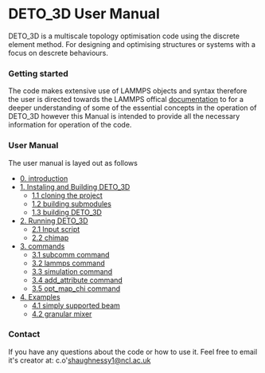 # DETO_3D User Manual

DETO_3D is a multiscale topology optimisation code using the discrete element method. For designing and optimising structures or systems with a focus on descrete behaviours.

### Getting started

The code makes extensive use of LAMMPS objects and syntax therefore the user is directed towards the LAMMPS offical [documentation](https://docs.lammps.org/Manual.html#) to for a deeper understanding of some of the essential concepts in the operation of DETO_3D however this Manual is intended to provide all the necessary information for operation of the code.

### User Manual

The user manual is layed out as follows

- [0. introduction](0_introduction.md)
- [1. Instaling and Building DETO_3D](1_instaling/1_index.md)
  - [1.1 cloning the project](1_instaling/1.1_cloning.md)
  - [1.2 building submodules](1_instaling/1.2_submodules.md)
  - [1.3 building DETO_3D](1_instaling/1.3_building.md)
- [2. Running DETO_3D](2_running/2_index.md)
  - [2.1 Input script](2_running/2.1_input.md)
  - [2.2 chimap](2_running/2.2_chimap.md)
- [3. commands](3_commands/3_index.md)
  - [3.1 subcomm command](3_commands/3.1_subcomm.md)
  - [3.2 lammps command](3_commands/3.2_lammps.md)
  - [3.3 simulation command](3_commands/3.3_simulation.md)
  - [3.4 add_attribute command](3_commands/3.4_add_attribute.md)
  - [3.5 opt_map_chi command](3.5_opt_map_chi.md)
- [4. Examples](4_examples/4_index.md)
  - [4.1 simply supported beam](4_examples/4.1_simply_supported.md)
  - [4.2 granular mixer](4_examples/4.2_granular.md)

### Contact

If you have any questions about the code or how to use it. Feel free to email it's creator at: c.o'shaughnessy1@ncl.ac.uk

